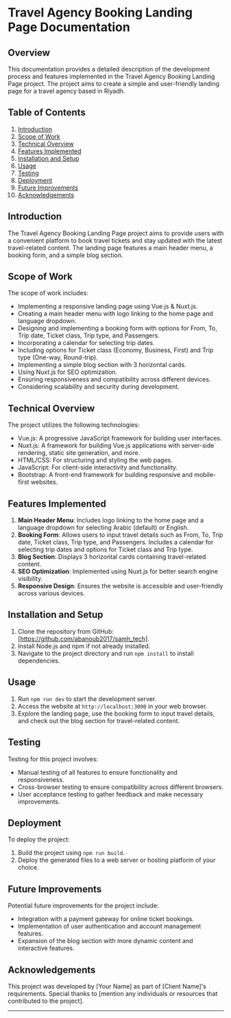 # Travel Agency Booking Landing Page Documentation

## Overview

This documentation provides a detailed description of the development process and features implemented in the Travel Agency Booking Landing Page project. The project aims to create a simple and user-friendly landing page for a travel agency based in Riyadh.

## Table of Contents

1. [Introduction](#introduction)
2. [Scope of Work](#scope-of-work)
3. [Technical Overview](#technical-overview)
4. [Features Implemented](#features-implemented)
5. [Installation and Setup](#installation-and-setup)
6. [Usage](#usage)
7. [Testing](#testing)
8. [Deployment](#deployment)
9. [Future Improvements](#future-improvements)
10. [Acknowledgements](#acknowledgements)

## Introduction

The Travel Agency Booking Landing Page project aims to provide users with a convenient platform to book travel tickets and stay updated with the latest travel-related content. The landing page features a main header menu, a booking form, and a simple blog section.

## Scope of Work

The scope of work includes:

- Implementing a responsive landing page using Vue.js & Nuxt.js.
- Creating a main header menu with logo linking to the home page and language dropdown.
- Designing and implementing a booking form with options for From, To, Trip date, Ticket class, Trip type, and Passengers.
- Incorporating a calendar for selecting trip dates.
- Including options for Ticket class (Economy, Business, First) and Trip type (One-way, Round-trip).
- Implementing a simple blog section with 3 horizontal cards.
- Using Nuxt.js for SEO optimization.
- Ensuring responsiveness and compatibility across different devices.
- Considering scalability and security during development.

## Technical Overview

The project utilizes the following technologies:

- Vue.js: A progressive JavaScript framework for building user interfaces.
- Nuxt.js: A framework for building Vue.js applications with server-side rendering, static site generation, and more.
- HTML/CSS: For structuring and styling the web pages.
- JavaScript: For client-side interactivity and functionality.
- Bootstrap: A front-end framework for building responsive and mobile-first websites.

## Features Implemented

1. **Main Header Menu**: Includes logo linking to the home page and a language dropdown for selecting Arabic (default) or English.
2. **Booking Form**: Allows users to input travel details such as From, To, Trip date, Ticket class, Trip type, and Passengers. Includes a calendar for selecting trip dates and options for Ticket class and Trip type.
3. **Blog Section**: Displays 3 horizontal cards containing travel-related content.
4. **SEO Optimization**: Implemented using Nuxt.js for better search engine visibility.
5. **Responsive Design**: Ensures the website is accessible and user-friendly across various devices.

## Installation and Setup

1. Clone the repository from GitHub: [https://github.com/abanoub2017/samh_tech].
2. Install Node.js and npm if not already installed.
3. Navigate to the project directory and run `npm install` to install dependencies.

## Usage

1. Run `npm run dev` to start the development server.
2. Access the website at `http://localhost:3000` in your web browser.
3. Explore the landing page, use the booking form to input travel details, and check out the blog section for travel-related content.

## Testing

Testing for this project involves:

- Manual testing of all features to ensure functionality and responsiveness.
- Cross-browser testing to ensure compatibility across different browsers.
- User acceptance testing to gather feedback and make necessary improvements.

## Deployment

To deploy the project:

1. Build the project using `npm run build`.
2. Deploy the generated files to a web server or hosting platform of your choice.

## Future Improvements

Potential future improvements for the project include:

- Integration with a payment gateway for online ticket bookings.
- Implementation of user authentication and account management features.
- Expansion of the blog section with more dynamic content and interactive features.

## Acknowledgements

This project was developed by [Your Name] as part of [Client Name]'s requirements. Special thanks to [mention any individuals or resources that contributed to the project].

---
